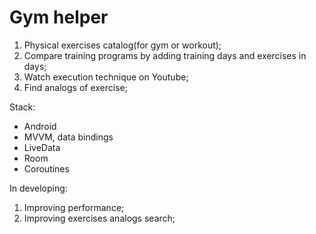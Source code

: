 # Gym helper

1. Physical exercises catalog(for gym or workout);
2. Compare training programs by adding training days and exercises in days;
3. Watch execution technique on Youtube;
4. Find analogs of exercise;

Stack:
 - Android
 - MVVM, data bindings
 - LiveData
 - Room
 - Coroutines

In developing:
1. Improving performance;
2. Improving exercises analogs search;


